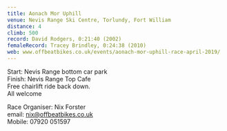 ```yaml
---
title: Aonach Mor Uphill
venue: Nevis Range Ski Centre, Torlundy, Fort William
distance: 4
climb: 500
record: David Rodgers, 0:21:40 (2002)
femaleRecord: Tracey Brindley, 0:24:38 (2010)
web: www.offbeatbikes.co.uk/events/aonach-mor-uphill-race-april-2019/
---
```

Start: Nevis Range bottom car park  
Finish: Nevis Range Top Cafe  
Free chairlift ride back down.  
All welcome

Race Organiser: Nix Forster  
email: nix@offbeatbikes.co.uk  
Mobile: 07920 051597